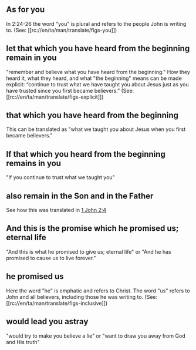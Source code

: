 ## As for you ##

In 2:24-26 the word "you" is plural and refers to the people John is writing to. (See: [[rc://en/ta/man/translate/figs-you]])

## let that which you have heard from the beginning remain in you ##

"remember and believe what you have heard from the beginning." How they heard it, what they heard, and what "the beginning" means can be made explicit: “continue to trust what we have taught you about Jesus just as you have trusted since you first became believers.” (See: [[rc://en/ta/man/translate/figs-explicit]])

## that which you have heard from the beginning ##

This can be translated as "what we taught you about Jesus when you first became believers."

## If that which you heard from the beginning remains in you ##

"If you continue to trust what we taught you"

## also remain in the Son and in the Father ##

See how this was translated in [1 John 2:4](./04.md)

## And this is the promise which he promised us; eternal life ##

"And this is what he promised to give us; eternal life" or "And he has promised to cause us to live forever."

## he promised us ##

Here the word "he" is emphatic and refers to Christ. The word "us" refers to John and all believers, including those he was writing to. (See: [[rc://en/ta/man/translate/figs-inclusive]])

## would lead you astray ##

"would try to make you believe a lie" or "want to draw you away from God and His truth"